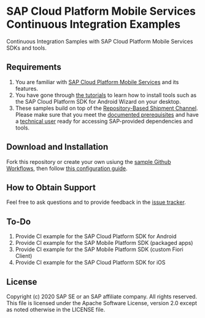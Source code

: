 # SAP Cloud Platform Mobile Services Continuous Integration Examples

Continuous Integration Samples with SAP Cloud Platform Mobile Services SDKs and tools.

## Requirements

1. You are familiar with [SAP Cloud Platform Mobile Services](https://help.sap.com/doc/f53c64b93e5140918d676b927a3cd65b/Cloud/en-US/docs-en/index.html) and its features.
1. You have gone through [the tutorials](https://developers.sap.com/tutorial-navigator.html?tag=topic:mobile) to learn how to install tools such as the SAP Cloud Platform SDK for Android Wizard on your desktop.
1. These samples build on top of the [Repository-Based Shipment Channel](https://help.sap.com/viewer/product/RBSC/Cloud/en-US). Please make sure that you meet the [documented prerequisites](https://help.sap.com/viewer/0a64be17478d4f5ba45d14ab62b0d74c/Cloud/en-US/896168db683a4115b885faa0718e5f20.html) and have a [technical user](https://help.sap.com/viewer/0a64be17478d4f5ba45d14ab62b0d74c/Cloud/en-US/7e83dfc309834942b441fc2106c5b7f5.html) ready for accessing SAP-provided dependencies and tools.

## Download and Installation

Fork this repository or create your own usiung the [sample Github Workflows](./github/workflows), then follow [this configuration guide](TODO).

## How to Obtain Support

Feel free to ask questions and to provide feedback in the [issue tracker](/issues).

## To-Do

1. Provide CI example for the SAP Cloud Platform SDK for Android
1. Provide CI example for the SAP Mobile Platform SDK (packaged apps)
1. Provide CI example for the SAP Mobile Platform SDK (custom Fiori Client)
1. Provide CI example for the SAP Cloud Platform SDK for iOS

## License

Copyright (c) 2020 SAP SE or an SAP affiliate company. All rights reserved. This file is licensed under the Apache Software License, version 2.0 except as noted otherwise in the LICENSE file.
